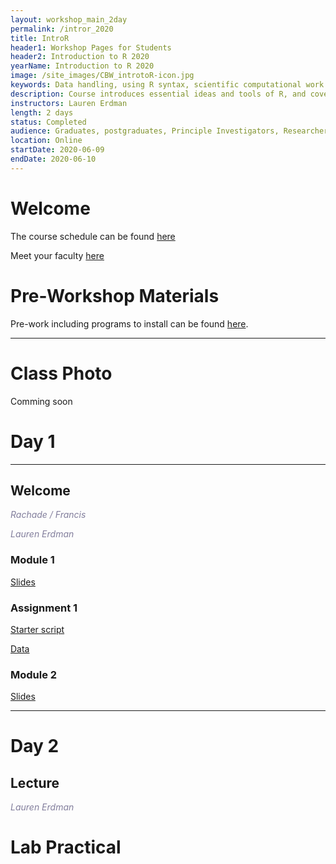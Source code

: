 ```yaml
---
layout: workshop_main_2day
permalink: /intror_2020
title: IntroR
header1: Workshop Pages for Students
header2: Introduction to R 2020
yearName: Introduction to R 2020
image: /site_images/CBW_introtoR-icon.jpg
keywords: Data handling, using R syntax, scientific computational work
description: Course introduces essential ideas and tools of R, and covers statistical tests in R.
instructors: Lauren Erdman
length: 2 days
status: Completed
audience: Graduates, postgraduates, Principle Investigators, Researchers
location: Online
startDate: 2020-06-09
endDate: 2020-06-10
---
```


# Welcome <a id="welcome"></a>



The course schedule can be found [here](https://bioinformaticsdotca.github.io/intror_2021_schedule)

Meet your faculty [here]() 


# Pre-Workshop Materials <a id="preworkshop"></a>

Pre-work including programs to install can be found [here]().  

***

# Class Photo

Comming soon

# Day 1 <a id="day1"></a>

***

## Welcome

*<font color="#827e9c">Rachade / Francis </font>*

*<font color="#827e9c">Lauren Erdman</font>* 
 
 ### Module 1
 
 [Slides](https://drive.google.com/file/d/1T7dvvMcB_PDsFcBHsJQLsFqZLMHOJr1a/view?usp=sharing)

### Assignment 1 

[Starter script](https://drive.google.com/file/d/1NLsnVHOToG4OY9pWFrwYu60JG6NP3NjP/view?usp=sharing)

[Data](https://drive.google.com/file/d/1l3oCfJrn2ztoUjkpkctTr5_WGjFvD9JQ/view?usp=sharing)

### Module 2

[Slides]()



***

# Day 2 <a id="day2"></a>

## Lecture

*<font color="#827e9c">Lauren Erdman</font>* 



# Lab Practical





